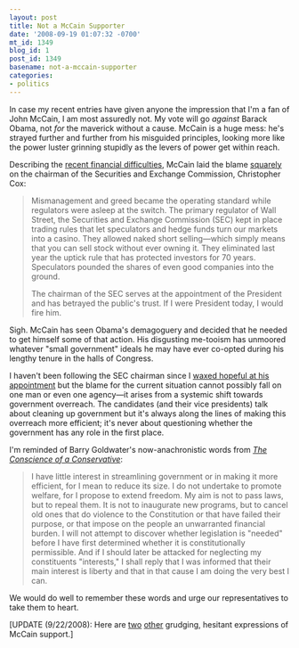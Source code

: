 ```yaml
---
layout: post
title: Not a McCain Supporter
date: '2008-09-19 01:07:32 -0700'
mt_id: 1349
blog_id: 1
post_id: 1349
basename: not-a-mccain-supporter
categories:
- politics
---
```

<p>In case my recent entries have given anyone the impression that I'm a fan of John McCain, I am most assuredly not. My vote will go <i>against</i> Barack Obama, not <i>for</i> the maverick without a cause. McCain is a huge mess: he's strayed further and further from his misguided principles, looking more like the power luster grinning stupidly as the levers of power get within reach.</p><p>Describing the <a href="">recent financial difficulties</a>, McCain laid the blame <a href="http://online.wsj.com/article/SB122178318884054675.html">squarely</a> on the chairman of the Securities and Exchange Commission, Christopher Cox:</p><blockquote><p>Mismanagement and greed became the operating standard while regulators were asleep at the switch. The primary regulator of Wall Street, the Securities and Exchange Commission (SEC) kept in place trading rules that let speculators and hedge funds turn our markets into a casino. They allowed naked short selling—which simply means that you can sell stock without ever owning it. They eliminated last year the uptick rule that has protected investors for 70 years. Speculators pounded the shares of even good companies into the ground.</p><p>The chairman of the SEC serves at the appointment of the President and has betrayed the public's trust. If I were President today, I would fire him.</p></blockquote><p>Sigh. McCain has seen Obama's demagoguery and decided that he needed to get himself some of that action. His disgusting me-tooism has unmoored whatever "small government" ideals he may have ever co-opted during his lengthy tenure in the halls of Congress.</p><p>I haven't been following the SEC chairman since I <a href="http://bbrown.info/2005/06/01/changes-afoot.aspx">waxed hopeful at his appointment</a> but the blame for the current situation cannot possibly fall on one man or even one agency—it arises from a systemic shift towards government overreach. The candidates (and their vice presidents) talk about cleaning up government but it's always along the lines of making this overreach more efficient; it's never about questioning whether the government has any role in the first place.</p><p>I'm reminded of Barry Goldwater's now-anachronistic words from <a href="http://www.amazon.com/exec/obidos/ASIN/1568491409/bbrown-20/ref=nosim/"><cite>The Conscience of a Conservative</cite></a>:</p><blockquote>I have little interest in streamlining government or in making it more efficient, for I mean to reduce its size. I do not undertake to promote welfare, for I propose to extend freedom. My aim is not to pass laws, but to repeal them. It is not to inaugurate new programs, but to cancel old ones that do violence to the Constitution or that have failed their purpose, or that impose on the people an unwarranted financial burden. I will not attempt to discover whether legislation is "needed" before I have first determined whether it is constitutionally permissible. And if I should later be attacked for neglecting my constituents "interests," I shall reply that I was informed that their main interest is liberty and that in that cause I am doing the very best I can.</blockquote><p>We would do well to remember these words and urge our representatives to take them to heart.</p><p>[UPDATE (9/22/2008): Here are <a href="http://www.theatlantic.com/doc/200809u/mccain-economics">two</a> <a href="http://reason.com/news/show/128882.html">other</a> grudging, hesitant expressions of McCain support.]</p>
